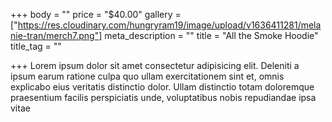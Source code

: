 +++
body = ""
price = "$40.00"
gallery = ["https://res.cloudinary.com/hungryram19/image/upload/v1636411281/melanie-tran/merch7.png"]
meta_description = ""
title = "All the Smoke Hoodie"
title_tag = ""

+++
Lorem ipsum dolor sit amet consectetur adipisicing elit. Deleniti a ipsum earum ratione culpa quo ullam exercitationem sint et, omnis explicabo eius veritatis distinctio dolor. Ullam distinctio totam doloremque praesentium facilis perspiciatis unde, voluptatibus nobis repudiandae ipsa vitae